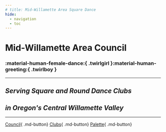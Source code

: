 ```yaml
---
# title: Mid-Willamette Area Square Dance
hide:
  - navigation
  - toc
---
```


<div class="hero" markdown>

# Mid-Willamette Area Council
### :material-human-female-dance:{ .twirlgirl }:material-human-greeting:{ .twirlboy }

---

## *Serving Square and Round Dance Clubs*
## *in Oregon's Central Willamette Valley*

---

[Council](council/index.md){ .md-button}
[Clubs](clubs/index.md){ .md-button}
[Palette](drafts/index.md){ .md-button}

</div>






